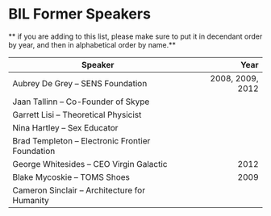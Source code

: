 # BIL Former Speakers

** if you are adding to this list, please make sure to put it in decendant order by year, and then in alphabetical order by name.**

| Speaker       | Year  |
| ------------- | -----:|
| Aubrey De Grey – SENS Foundation | 2008, 2009, 2012 |
| Jaan Tallinn – Co-Founder of Skype | |
| Garrett Lisi – Theoretical Physicist | |
| Nina Hartley – Sex Educator | |
| Brad Templeton – Electronic Frontier Foundation | |
| George Whitesides – CEO Virgin Galactic | 2012 |
| Blake Mycoskie – TOMS Shoes | 2009 |
| Cameron Sinclair – Architecture for Humanity | |